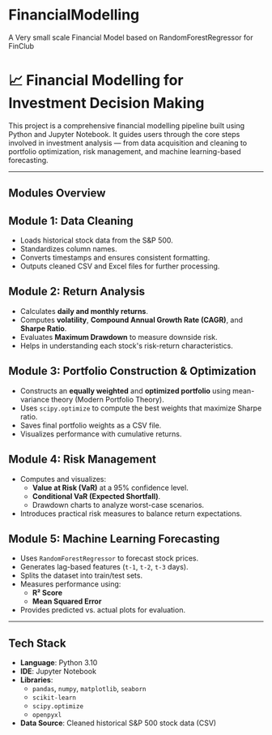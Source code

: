 # FinancialModelling
A Very small scale Financial Model based on RandomForestRegressor for FinClub

# 📈 Financial Modelling for Investment Decision Making

This project is a comprehensive financial modelling pipeline built using Python and Jupyter Notebook. It guides users through the core steps involved in investment analysis — from data acquisition and cleaning to portfolio optimization, risk management, and machine learning-based forecasting.

---

## Modules Overview

## **Module 1: Data Cleaning**
- Loads historical stock data from the S&P 500.
- Standardizes column names.
- Converts timestamps and ensures consistent formatting.
- Outputs cleaned CSV and Excel files for further processing.

## **Module 2: Return Analysis**
- Calculates **daily and monthly returns**.
- Computes **volatility**, **Compound Annual Growth Rate (CAGR)**, and **Sharpe Ratio**.
- Evaluates **Maximum Drawdown** to measure downside risk.
- Helps in understanding each stock's risk-return characteristics.

## **Module 3: Portfolio Construction & Optimization**
- Constructs an **equally weighted** and **optimized portfolio** using mean-variance theory (Modern Portfolio Theory).
- Uses `scipy.optimize` to compute the best weights that maximize Sharpe ratio.
- Saves final portfolio weights as a CSV file.
- Visualizes performance with cumulative returns.

## **Module 4: Risk Management**
- Computes and visualizes:
  - **Value at Risk (VaR)** at a 95% confidence level.
  - **Conditional VaR (Expected Shortfall)**.
  - Drawdown charts to analyze worst-case scenarios.
- Introduces practical risk measures to balance return expectations.

## **Module 5: Machine Learning Forecasting**
- Uses `RandomForestRegressor` to forecast stock prices.
- Generates lag-based features (`t-1`, `t-2`, `t-3` days).
- Splits the dataset into train/test sets.
- Measures performance using:
  - **R² Score**
  - **Mean Squared Error**
- Provides predicted vs. actual plots for evaluation.

---

## Tech Stack

- **Language**: Python 3.10
- **IDE**: Jupyter Notebook
- **Libraries**:
  - `pandas`, `numpy`, `matplotlib`, `seaborn`
  - `scikit-learn`
  - `scipy.optimize`
  - `openpyxl`
- **Data Source**: Cleaned historical S&P 500 stock data (CSV)



